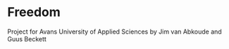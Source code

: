Freedom
=======
Project for Avans University of Applied Sciences by Jim van Abkoude and Guus Beckett
